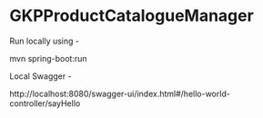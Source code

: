 # GKPProductCatalogueManager


Run locally using -

mvn spring-boot:run



Local Swagger -

http://localhost:8080/swagger-ui/index.html#/hello-world-controller/sayHello